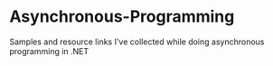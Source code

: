 # Asynchronous-Programming
Samples and resource links I've collected while doing asynchronous programming in .NET
